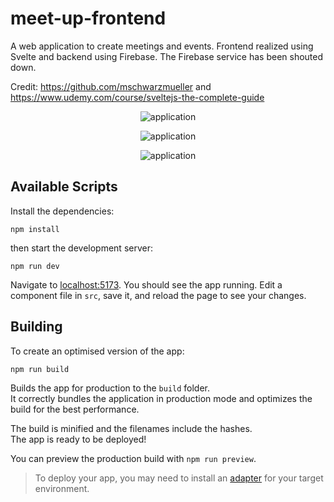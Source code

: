 # meet-up-frontend

A web application to create meetings and events. Frontend realized using Svelte and backend using Firebase. The Firebase service has been shouted down.

Credit: https://github.com/mschwarzmueller and https://www.udemy.com/course/sveltejs-the-complete-guide

<p align="center">
  <img src="https://github.com/federicobaldini/meet-up-frontend/blob/master/home.png" alt="application" />
</p>

<p align="center">
  <img src="https://github.com/federicobaldini/meet-up-frontend/blob/master/add-modal.png" alt="application" />
</p>

<p align="center">
  <img src="https://github.com/federicobaldini/meet-up-frontend/blob/master/error-modal.png" alt="application" />
</p>


## Available Scripts

Install the dependencies:

```
npm install
```

then start the development server:

```
npm run dev
```

Navigate to [localhost:5173](http://localhost:5173). You should see the app running. Edit a component file in `src`, save it, and reload the page to see your changes.

## Building

To create an optimised version of the app:

```
npm run build
```

Builds the app for production to the `build` folder.<br />
It correctly bundles the application in production mode and optimizes the build for the best performance.

The build is minified and the filenames include the hashes.<br />
The app is ready to be deployed!

You can preview the production build with `npm run preview`.

> To deploy your app, you may need to install an [adapter](https://kit.svelte.dev/docs/adapters) for your target environment.
